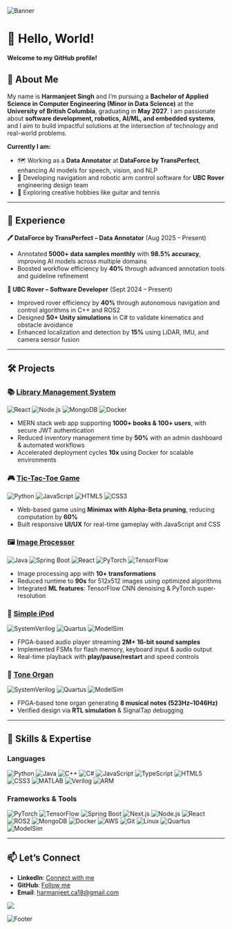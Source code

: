 ![Banner](https://capsule-render.vercel.app/api?type=waving&color=0:6a11cb,100:2575fc&height=220&section=header&text=Harmanjeet%20Singh&fontSize=50&fontColor=ffffff&animation=fadeIn&fontAlignY=40)

# 👋 Hello, World!
**Welcome to my GitHub profile!**

## 🚀 About Me
My name is **Harmanjeet Singh** and I’m pursuing a **Bachelor of Applied Science in Computer Engineering (Minor in Data Science)** at the **University of British Columbia**, graduating in **May 2027**. I am passionate about **software development, robotics, AI/ML, and embedded systems**, and I aim to build impactful solutions at the intersection of technology and real-world problems.

**Currently I am:**
- 🗺️ Working as a **Data Annotator** at **DataForce by TransPerfect**, enhancing AI models for speech, vision, and NLP
- 🦾 Developing navigation and robotic arm control software for **UBC Rover** engineering design team
- 🧶 Exploring creative hobbies like guitar and tennis

---

## 💼 Experience
**🖊️ DataForce by TransPerfect – Data Annotator** (Aug 2025 – Present)  
- Annotated **5000+ data samples monthly** with **98.5% accuracy**, improving AI models across multiple domains  
- Boosted workflow efficiency by **40%** through advanced annotation tools and guideline refinement  

**🤖 UBC Rover – Software Developer** (Sept 2024 – Present)  
- Improved rover efficiency by **40%** through autonomous navigation and control algorithms in C++ and ROS2  
- Designed **50+ Unity simulations** in C# to validate kinematics and obstacle avoidance  
- Enhanced localization and detection by **15%** using LiDAR, IMU, and camera sensor fusion  

---

## 🛠️ Projects

### 📚 [Library Management System](https://github.com/hsing101/library-management-system)
![React](https://img.shields.io/badge/React-20232A?style=flat-square&logo=react&logoColor=61DAFB) ![Node.js](https://img.shields.io/badge/Node.js-339933?style=flat-square&logo=node.js&logoColor=white) ![MongoDB](https://img.shields.io/badge/MongoDB-47A248?style=flat-square&logo=mongodb&logoColor=white) ![Docker](https://img.shields.io/badge/Docker-2496ED?style=flat-square&logo=docker&logoColor=white)
- MERN stack web app supporting **1000+ books & 100+ users**, with secure JWT authentication  
- Reduced inventory management time by **50%** with an admin dashboard & automated workflows  
- Accelerated deployment cycles **10x** using Docker for scalable environments  

### 🎮 [Tic-Tac-Toe Game](https://github.com/hsing101/Tic-tac-toe-Game)
![Python](https://img.shields.io/badge/Python-3776AB?style=flat-square&logo=python&logoColor=white) ![JavaScript](https://img.shields.io/badge/JavaScript-F7DF1E?style=flat-square&logo=javascript&logoColor=black) ![HTML5](https://img.shields.io/badge/HTML5-E34F26?style=flat-square&logo=html5&logoColor=white) ![CSS3](https://img.shields.io/badge/CSS3-1572B6?style=flat-square&logo=css3&logoColor=white)
- Web-based game using **Minimax with Alpha-Beta pruning**, reducing computation by **60%**  
- Built responsive **UI/UX** for real-time gameplay with JavaScript and CSS  

### 🖼️ [Image Processor](https://github.com/hsing101/Image-Processor)
![Java](https://img.shields.io/badge/Java-ED8B00?style=flat-square&logo=openjdk&logoColor=white) ![Spring Boot](https://img.shields.io/badge/Spring%20Boot-6DB33F?style=flat-square&logo=springboot&logoColor=white) ![React](https://img.shields.io/badge/React-20232A?style=flat-square&logo=react&logoColor=61DAFB) ![PyTorch](https://img.shields.io/badge/PyTorch-EE4C2C?style=flat-square&logo=pytorch&logoColor=white) ![TensorFlow](https://img.shields.io/badge/TensorFlow-FF6F00?style=flat-square&logo=tensorflow&logoColor=white)
- Image processing app with **10+ transformations**  
- Reduced runtime to **90s** for 512x512 images using optimized algorithms  
- Integrated **ML features**: TensorFlow CNN denoising & PyTorch super-resolution  

### 🎵 [Simple iPod](https://github.com/hsing101/Simple-iPod)
![SystemVerilog](https://img.shields.io/badge/SystemVerilog-00979D?style=flat-square&logo=verilog&logoColor=white) ![Quartus](https://img.shields.io/badge/Quartus-0071C5?style=flat-square&logo=intel&logoColor=white) ![ModelSim](https://img.shields.io/badge/ModelSim-0080FF?style=flat-square&logoColor=white)
- FPGA-based audio player streaming **2M+ 16-bit sound samples**  
- Implemented FSMs for flash memory, keyboard input & audio output  
- Real-time playback with **play/pause/restart** and speed controls  

### 🎹 [Tone Organ](https://github.com/hsing101/tone-organ-player)
![SystemVerilog](https://img.shields.io/badge/SystemVerilog-00979D?style=flat-square&logo=verilog&logoColor=white) ![Quartus](https://img.shields.io/badge/Quartus-0071C5?style=flat-square&logo=intel&logoColor=white) ![ModelSim](https://img.shields.io/badge/ModelSim-0080FF?style=flat-square&logoColor=white)
- FPGA-based tone organ generating **8 musical notes (523Hz–1046Hz)**  
- Verified design via **RTL simulation** & SignalTap debugging  

---

## 🔧 Skills & Expertise
### Languages
![Python](https://img.shields.io/badge/Python-3776AB?style=flat-square&logo=python&logoColor=white) ![Java](https://img.shields.io/badge/Java-ED8B00?style=flat-square&logo=openjdk&logoColor=white) ![C++](https://img.shields.io/badge/C++-00599C?style=flat-square&logo=cplusplus&logoColor=white) ![C#](https://img.shields.io/badge/C%23-239120?style=flat-square&logo=csharp&logoColor=white) ![JavaScript](https://img.shields.io/badge/JavaScript-F7DF1E?style=flat-square&logo=javascript&logoColor=black) ![TypeScript](https://img.shields.io/badge/TypeScript-3178C6?style=flat-square&logo=typescript&logoColor=white) ![HTML5](https://img.shields.io/badge/HTML5-E34F26?style=flat-square&logo=html5&logoColor=white) ![CSS3](https://img.shields.io/badge/CSS3-1572B6?style=flat-square&logo=css3&logoColor=white) ![MATLAB](https://img.shields.io/badge/MATLAB-0076A8?style=flat-square&logo=mathworks&logoColor=white) ![Verilog](https://img.shields.io/badge/Verilog-00979D?style=flat-square&logo=verilog&logoColor=white) ![ARM](https://img.shields.io/badge/ARM%20Assembly-0091BD?style=flat-square&logo=arm&logoColor=white)

### Frameworks & Tools
![PyTorch](https://img.shields.io/badge/PyTorch-EE4C2C?style=flat-square&logo=pytorch&logoColor=white) ![TensorFlow](https://img.shields.io/badge/TensorFlow-FF6F00?style=flat-square&logo=tensorflow&logoColor=white) ![Spring Boot](https://img.shields.io/badge/Spring%20Boot-6DB33F?style=flat-square&logo=springboot&logoColor=white) ![Next.js](https://img.shields.io/badge/Next.js-000000?style=flat-square&logo=nextdotjs&logoColor=white) ![Node.js](https://img.shields.io/badge/Node.js-339933?style=flat-square&logo=node.js&logoColor=white) ![React](https://img.shields.io/badge/React-20232A?style=flat-square&logo=react&logoColor=61DAFB) ![ROS2](https://img.shields.io/badge/ROS2-22314E?style=flat-square&logo=ros&logoColor=white) ![MongoDB](https://img.shields.io/badge/MongoDB-47A248?style=flat-square&logo=mongodb&logoColor=white) ![Docker](https://img.shields.io/badge/Docker-2496ED?style=flat-square&logo=docker&logoColor=white) ![AWS](https://img.shields.io/badge/AWS-232F3E?style=flat-square&logo=amazonaws&logoColor=white) ![Git](https://img.shields.io/badge/Git-F05032?style=flat-square&logo=git&logoColor=white) ![Linux](https://img.shields.io/badge/Linux-FCC624?style=flat-square&logo=linux&logoColor=black) ![Quartus](https://img.shields.io/badge/Quartus-0071C5?style=flat-square&logo=intel&logoColor=white) ![ModelSim](https://img.shields.io/badge/ModelSim-0080FF?style=flat-square&logoColor=white)

---

## 📫 Let’s Connect
- **LinkedIn**: [Connect with me](https://www.linkedin.com/in/harmanjeet-singh-674187250/)  
- **GitHub**: [Follow me](https://github.com/hsing101)  
- **Email**: [harmanjeet.ca18@gmail.com](mailto:harmanjeet.ca18@gmail.com)

![](https://komarev.com/ghpvc/?username=hsing101&color=blueviolet)

![Footer](https://capsule-render.vercel.app/api?type=waving&color=0:2575fc,100:6a11cb&height=120&section=footer)

